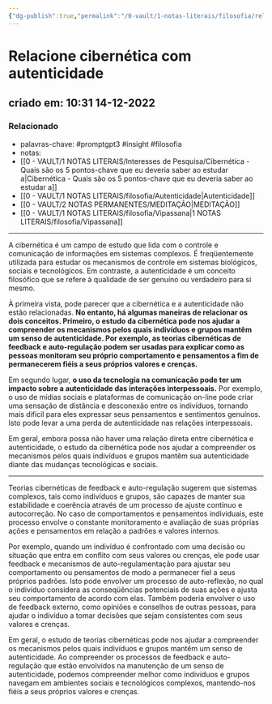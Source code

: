 ```yaml
---
{"dg-publish":true,"permalink":"/0-vault/1-notas-literais/filosofia/relacione-cibernetica-com-autenticidade/","tags":["promptgpt3","insight","filosofia"],"dgHomeLink":true,"dgShowLocalGraph":true,"dgShowFileTree":true,"noteIcon":""}
---
```


# Relacione cibernética com autenticidade
## criado em: 10:31 14-12-2022

### Relacionado
- palavras-chave: #promptgpt3 #insight #filosofia 
- notas: 
- [[0 - VAULT/1 NOTAS LITERAIS/Interesses de Pesquisa/Cibernética -  Quais são os 5 pontos-chave que eu deveria saber ao estudar a\|Cibernética -  Quais são os 5 pontos-chave que eu deveria saber ao estudar a]]
- [[0 - VAULT/1 NOTAS LITERAIS/filosofia/Autenticidade\|Autenticidade]]
- [[0 - VAULT/2 NOTAS PERMANENTES/MEDITAÇÃO\|MEDITAÇÃO]]
- [[0 - VAULT/1 NOTAS LITERAIS/filosofia/Vipassana\|1 NOTAS LITERAIS/filosofia/Vipassana]]

---

A cibernética é um campo de estudo que lida com o controle e comunicação de informações em sistemas complexos. É freqüentemente utilizada para estudar os mecanismos de controle em sistemas biológicos, sociais e tecnológicos. Em contraste, a autenticidade é um conceito filosófico que se refere à qualidade de ser genuíno ou verdadeiro para si mesmo.

À primeira vista, pode parecer que a cibernética e a autenticidade não estão relacionadas. **No entanto, há algumas maneiras de relacionar os dois conceitos. Primeiro, o estudo da cibernética pode nos ajudar a compreender os mecanismos pelos quais indivíduos e grupos mantêm um senso de autenticidade. Por exemplo, as teorias cibernéticas de feedback e auto-regulação podem ser usadas para explicar como as pessoas monitoram seu próprio comportamento e pensamentos a fim de permanecerem fiéis a seus próprios valores e crenças.**

Em segundo lugar, **o uso da tecnologia na comunicação pode ter um impacto sobre a autenticidade das interações interpessoais.** Por exemplo, o uso de mídias sociais e plataformas de comunicação on-line pode criar uma sensação de distância e desconexão entre os indivíduos, tornando mais difícil para eles expressar seus pensamentos e sentimentos genuínos. Isto pode levar a uma perda de autenticidade nas relações interpessoais.

Em geral, embora possa não haver uma relação direta entre cibernética e autenticidade, o estudo da cibernética pode nos ajudar a compreender os mecanismos pelos quais indivíduos e grupos mantêm sua autenticidade diante das mudanças tecnológicas e sociais.

---
Teorias cibernéticas de feedback e auto-regulação sugerem que sistemas complexos, tais como indivíduos e grupos, são capazes de manter sua estabilidade e coerência através de um processo de ajuste contínuo e autocorreção. No caso de comportamentos e pensamentos individuais, este processo envolve o constante monitoramento e avaliação de suas próprias ações e pensamentos em relação a padrões e valores internos.

Por exemplo, quando um indivíduo é confrontado com uma decisão ou situação que entra em conflito com seus valores ou crenças, ele pode usar feedback e mecanismos de auto-regulamentação para ajustar seu comportamento ou pensamentos de modo a permanecer fiel a seus próprios padrões. Isto pode envolver um processo de auto-reflexão, no qual o indivíduo considera as conseqüências potenciais de suas ações e ajusta seu comportamento de acordo com elas. Também poderia envolver o uso de feedback externo, como opiniões e conselhos de outras pessoas, para ajudar o indivíduo a tomar decisões que sejam consistentes com seus valores e crenças.

Em geral, o estudo de teorias cibernéticas pode nos ajudar a compreender os mecanismos pelos quais indivíduos e grupos mantêm um senso de autenticidade. Ao compreender os processos de feedback e auto-regulação que estão envolvidos na manutenção de um senso de autenticidade, podemos compreender melhor como indivíduos e grupos navegam em ambientes sociais e tecnológicos complexos, mantendo-nos fiéis a seus próprios valores e crenças.